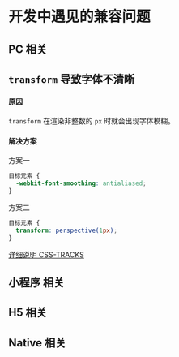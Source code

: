 # 开发中遇见的兼容问题

## PC 相关
## `transform` 导致字体不清晰

#### 原因

`transform` 在渲染非整数的 `px` 时就会出现字体模糊。

#### 解决方案

方案一

```css
目标元素 {
  -webkit-font-smoothing: antialiased;
}
```

方案二

```css
目标元素 {
  transform: perspective(1px);
}
```

[详细说明 CSS-TRACKS](https://css-tricks.com/forums/topic/transforms-cause-font-smoothing-weirdness-in-webkit/)

## 小程序 相关
## H5 相关
## Native 相关
